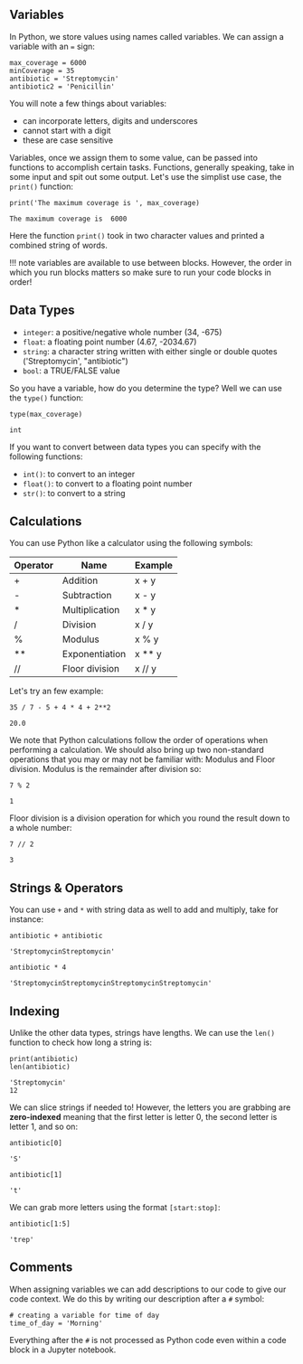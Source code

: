 ## Variables

In Python, we store values using names called variables. We can assign a variable with an `=` sign:

```
max_coverage = 6000
minCoverage = 35
antibiotic = 'Streptomycin'
antibiotic2 = 'Penicillin'
```
You will note a few things about variables:

- can incorporate letters, digits and underscores
- cannot start with a digit
- these are case sensitive

Variables, once we assign them to some value, can be passed into functions to accomplish certain tasks. Functions, generally speaking, take in some input and spit out some output. Let's use the simplist use case, the `print()` function:

```
print('The maximum coverage is ', max_coverage)
```
```
The maximum coverage is  6000
```

Here the function `print()` took in two character values and printed a combined string of words.

!!! note
    variables are available to use between blocks. However, the order in which you run blocks matters so make sure to run your code blocks in order!
    
## Data Types

- `integer`: a positive/negative whole number (34, -675)
- `float`: a floating point number (4.67, -2034.67)
- `string`: a character string written with either single or double quotes ('Streptomycin', "antibiotic")
- `bool`: a TRUE/FALSE value

So you have a variable, how do you determine the type? Well we can use the `type()` function:

```
type(max_coverage)
```

```
int
```

If you want to convert between data types you can specify with the following functions:

- `int()`: to convert to an integer
- `float()`: to convert to a floating point number
- `str()`: to convert to a string


## Calculations

You can use Python like a calculator using the following symbols:

|Operator	|Name	|Example	|
|-|-|-|
|+	|Addition	|x + y|
|-	|Subtraction	|x - y|
|*	|Multiplication	|x * y|
|/	|Division	|x / y|
|%	|Modulus	|x % y|
|**	|Exponentiation	|x ** y|
|//	|Floor division	|x // y|

Let's try an few example:

```
35 / 7 - 5 + 4 * 4 + 2**2
```

```
20.0
```

We note that Python calculations follow the order of operations when performing a calculation. We should also bring up two non-standard operations that you may or may not be familiar with: Modulus and Floor division. Modulus is the remainder after division so:

```
7 % 2
```

```
1
```

Floor division is a division operation for which you round the result down to a whole number:

```
7 // 2
```

```
3
```

## Strings & Operators

You can use `+` and `*` with string data as well to add and multiply, take for instance:

```
antibiotic + antibiotic
```

```
'StreptomycinStreptomycin'
```

```
antibiotic * 4
```

```
'StreptomycinStreptomycinStreptomycinStreptomycin'
```

## Indexing

Unlike the other data types, strings have lengths. We can use the `len()` function to  check how long  a string is:

```
print(antibiotic)
len(antibiotic)
```

```
'Streptomycin'
12
```

We can slice strings if needed to! However, the letters you are grabbing are **zero-indexed** meaning that the first letter is letter 0, the second letter is letter 1, and so on:

```
antibiotic[0]
```

```
'S'
```

```
antibiotic[1]
```

```
't'
```

We can grab more letters using the format `[start:stop]`:

```
antibiotic[1:5]
```

```
'trep'
```

## Comments

When assigning variables we can add descriptions to our code to give our code context. We do this by writing our description after a `#` symbol:

```
# creating a variable for time of day
time_of_day = 'Morning'
```

Everything after the `#` is not processed as Python code even within a code block in a Jupyter notebook.
